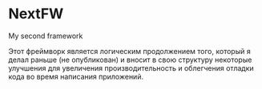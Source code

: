 NextFW
======

My second framework

Этот фреймворк является логическим продолжением того, который я делал раньше (не опубликован) и вносит в свою структуру некоторые улучшения для увеличения производительность и облегчения отладки кода во время написания приложений.
